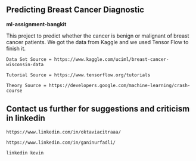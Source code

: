 ## Predicting Breast Cancer Diagnostic
**ml-assignment-bangkit**

This project to predict whether the cancer is benign or malignant of breast cancer patients. We got the data from Kaggle and we used Tensor Flow to finish it.

	Data Set Source = https://www.kaggle.com/uciml/breast-cancer-wisconsin-data

	Tutorial Source = https://www.tensorflow.org/tutorials

	Theory Source = https://developers.google.com/machine-learning/crash-course


## Contact us further for suggestions and criticism in linkedin

	https://www.linkedin.com/in/oktaviacitraaa/

	https://www.linkedin.com/in/ganinurfadli/

	linkedin kevin
